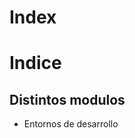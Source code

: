 # Index
<html>
<head>
<title>Indice</title>
</head>
<body>
<h1>Indice</h1>
<h2>Distintos modulos</h2>
<ul>
<li>Entornos de desarrollo</li>







</ul>



















</body>
</html>